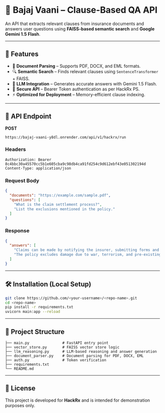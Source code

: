 

# 📜 Bajaj Vaani – Clause-Based QA API

An API that extracts relevant clauses from insurance documents and answers user questions using **FAISS-based semantic search** and **Google Gemini 1.5 Flash**.

---

## 🚀 Features

* 📄 **Document Parsing** – Supports PDF, DOCX, and EML formats.
* 🔍 **Semantic Search** – Finds relevant clauses using `SentenceTransformer` + FAISS.
* 🤖 **LLM Integration** – Generates accurate answers with Gemini 1.5 Flash.
* 🔐 **Secure API** – Bearer Token authentication as per HackRx PS.
* ⚡ **Optimized for Deployment** – Memory-efficient clause indexing.

---

## 📌 API Endpoint

**POST**

```
https://bajaj-vaani-y8dl.onrender.com/api/v1/hackrx/run
```

### **Headers**

```
Authorization: Bearer 8c4bbc30a45570cc5b1e605cba9c98db4ca91fd254c9d612ebf43e051302194d
Content-Type: application/json
```

### **Request Body**

```json
{
  "documents": "https://example.com/sample.pdf",
  "questions": [
    "What is the claim settlement process?",
    "List the exclusions mentioned in the policy."
  ]
}
```

### **Response**

```json
{
  "answers": [
    "Claims can be made by notifying the insurer, submitting forms and documents...",
    "The policy excludes damage due to war, terrorism, and pre-existing conditions..."
  ]
}
```

---

## 🛠️ Installation (Local Setup)

```bash
git clone https://github.com/<your-username>/<repo-name>.git
cd <repo-name>
pip install -r requirements.txt
uvicorn main:app --reload
```

---

## 📂 Project Structure

```
├── main.py               # FastAPI entry point
├── vector_store.py       # FAISS vector store logic
├── llm_reasoning.py      # LLM-based reasoning and answer generation
├── document_parser.py    # Document parsing for PDF, DOCX, EML
├── auth.py               # Token verification
├── requirements.txt
└── README.md
```

---

## 📄 License

This project is developed for **HackRx** and is intended for demonstration purposes only.

